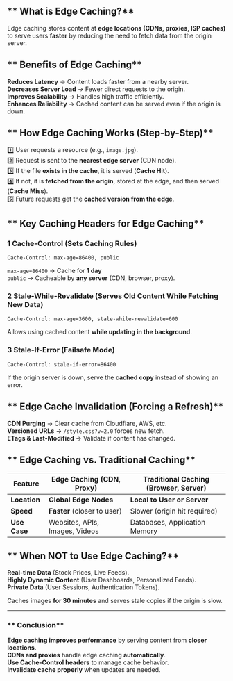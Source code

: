 ## ** What is Edge Caching?**
Edge caching stores content at **edge locations (CDNs, proxies, ISP caches)** to serve users **faster** by reducing the need to fetch data from the origin server.

## ** Benefits of Edge Caching**
 **Reduces Latency** → Content loads faster from a nearby server.  
 **Decreases Server Load** → Fewer direct requests to the origin.  
 **Improves Scalability** → Handles high traffic efficiently.  
 **Enhances Reliability** → Cached content can be served even if the origin is down.  

## ** How Edge Caching Works (Step-by-Step)**
1️⃣ User requests a resource (e.g., `image.jpg`).  
2️⃣ Request is sent to the **nearest edge server** (CDN node).  
3️⃣ If the file **exists in the cache**, it is served (**Cache Hit**).  
4️⃣ If not, it is **fetched from the origin**, stored at the edge, and then served (**Cache Miss**).  
5️⃣ Future requests get the **cached version from the edge**.  


## ** Key Caching Headers for Edge Caching**
### **1️ Cache-Control (Sets Caching Rules)**
```http
Cache-Control: max-age=86400, public
```
 `max-age=86400` → Cache for **1 day**  
 `public` → Cacheable by **any server** (CDN, browser, proxy).  

### **2️ Stale-While-Revalidate (Serves Old Content While Fetching New Data)**
```http
Cache-Control: max-age=3600, stale-while-revalidate=600
```
 Allows using cached content **while updating in the background**.  

### **3️ Stale-If-Error (Failsafe Mode)**
```http
Cache-Control: stale-if-error=86400
```
 If the origin server is down, serve the **cached copy** instead of showing an error.  

## ** Edge Cache Invalidation (Forcing a Refresh)**
 **CDN Purging** → Clear cache from Cloudflare, AWS, etc.  
 **Versioned URLs** → `/style.css?v=2.0` forces new fetch.  
 **ETags & Last-Modified** → Validate if content has changed.  

## ** Edge Caching vs. Traditional Caching**
| **Feature**      | **Edge Caching (CDN, Proxy)** | **Traditional Caching (Browser, Server)** |
|----------------|----------------|----------------|
| **Location**  | **Global Edge Nodes** | **Local to User or Server** |
| **Speed**     | **Faster** (closer to user) | Slower (origin hit required) |
| **Use Case**  | Websites, APIs, Images, Videos | Databases, Application Memory |

## ** When NOT to Use Edge Caching?**
 **Real-time Data** (Stock Prices, Live Feeds).  
 **Highly Dynamic Content** (User Dashboards, Personalized Feeds).  
 **Private Data** (User Sessions, Authentication Tokens).  

 
 Caches images **for 30 minutes** and serves stale copies if the origin is slow.  

---
### ** Conclusion**
 **Edge caching improves performance** by serving content from **closer locations**.  
 **CDNs and proxies** handle edge caching **automatically**.  
 **Use Cache-Control headers** to manage cache behavior.  
 **Invalidate cache properly** when updates are needed. 